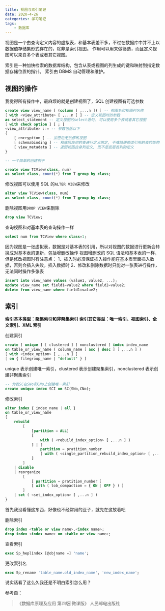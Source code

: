 ```yaml
---
title: 视图与索引笔记
date: 2020-4-26
categories: 学习笔记
tags:
    - 数据库
---
```


视图是一个由查询定义内容的虚拟表，和基本表差不多，不过在数据库中并不上以数据值存储集形式存在的，除非是索引视图。
作用可以用来做筛选，而且定义视图可以来自多个表或者其它视图。

索引是一种加快检索的数据库结构，包含从表或视图的列生成的键和映射到指定数据存储位置的指针。
索引由 DBMS 自动管理和维护。

<!--more-->

## 视图的操作

我觉得所有操作中，最麻烦的就是创建视图了，SQL 创建视图有可选参数

```SQL
create view view_name [ (column [ ,...n ]) ] -- 视图名和视图列名称
[ with <view_attribute> [ ,...n ] ] -- 定义视图时的参数
as select_statement -- 定义视图的select语句, 可以使用多个表或者其它视图
[ with check option ] [ ; ]
<view_attribute> ::= -- 参数包括以下
{
    [ encryption ] -- 加密后无法修改视图
    [ schemabinding ] -- 和底层应用的表进行定义绑定, 不难随便修改引用的表的架构
    [ view_metadata ] -- 返回视图自身列定义, 而不是底层表列的定义
}

-- 一个简单的创建例子

create view TCView(class, num)
as select class, count(*) from T group by class;
```

修改视图可以使用 SQL 的`ALTER VIEW`来修改

```SQL
alter view TCView(class, num)
as select class, count(*) from T group by class;
```

删除视图用`DROP VIEW`来删除

```SQL
drop view TCView;
```

查询视图和对基本表的查询操作一样

```SQL
select num from TCView where class=1;
```

因为视图是一张虚拟表，数据是对基本表的引用，所以对视图的数据进行更新会转换成对基本表的更新，包括增删改操作
视图增删改的 SQL 语法和基本表的一样，但是修改视图时有注意点：
1、插入时必须保证插入操作能在基本表里面插入数据，否则会插入失败，插入数据时
2、修改和删除数据时只能对一张表进行操作，无法同时操作多张表

```SQL
insert into view_name values (value1, value2, ...);
update view_name set field1=value2 where field2=value2;
delete from view_name where field1=value2;
```

## 索引

**索引基本类型：聚集索引和非聚集索引**
**索引其它类型：唯一索引、视图索引、全文索引、XML 索引**

创建索引

```SQL
create [ unique ] [ clustered ] [ nonclustered ] index index_name
on table_or_view_name ( column_name [ asc | desc ] [ ,...n ] )
[ with <index_option> [ ,...n ] ]
[ on { filegroup_name | "default" } ]
```

unique 表示创建唯一索引，clustered 表示创建聚集索引，nonclustered 表示创建非聚集索引

```SQL
-- 为表SC在SNo和CNo上创建唯一索引
create unique index SCI on SC(SNo,CNo);
```

修改索引

```SQL
alter index { index_name | all }
on table_or_view_name
{
    rebuild
        [
            [partition = ALL]
            [
                with ( <rebuild_index_option> [ ,...n ] )
            ] | [
                partition = pratition_number
                [ with ( <single_partition_rebuild_index_option> [ ,...n ] ) ]
            ]
        ]
    | disable
    | reorganize
        [
            [ partition = pratition_number ]
            [ with ( lob_compaction = { ON | OFF } ) ]
        ]
    | set ( <set_index_option> [ ,...n ] )
}
```

首先我没看懂这东西，好像也不经常用的亚子，就先在这放着吧

删除索引

```SQL
drop index <table or view name>.<index name>;
drop index <index name> on <table or view name>;
```

查看索引

```SQL
exec Sp_heplindex [@objname =] 'name';
```

更改索引名

```SQL
exec Sp_rename 'table_name.old_index_name', 'new_index_name';
```

说实话看了这么久我还是不明白索引怎么用？

参考自：
>《数据库原理及应用 第四版|微课版》 人民邮电出版社
